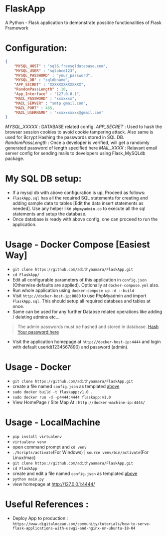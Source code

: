 # FlaskApp
A Python - Flask application to demonstrate possible functionalities of Flask Framework

# Configuration:
```json
{
    "MYSQL_HOST" : "sql6.freesqldatabase.com",
    "MYSQL_USER" : "sqlabcd123",
    "MYSQL_PASSWORD" : "your_password",
    "MYSQL_DB" : "sqldbname",
    "APP_SECRET" : "XXXXXXXXXXXXXX",
    "RandomPassLength" : 10,
    "App_Interface" : "127.0.0.1",
    "MAIL_PASSWORD" : "xxxxxxx",
    "MAIL_SERVER" : "smtp.gmail.com",
    "MAIL_PORT" : 465,
    "MAIL_USERNAME" : "xxxxxxxxxx@gmail.com"
}
```
*MYSQL_XXXXX* : DATABASE related config.
*APP_SECRET* : Used to hash the browser session cookies to avoid cookie tampering attack. Also same is used for Bcrypt Hashing the passwords stored in SQL DB.
*RandomPassLength* : Once a developer is verified, will get a randomly generated password of length specified here 
*MAIL_XXXX* : Relavant email server config for sending mails to developers using Flask_MySQLdb package. 

# My SQL DB setup:
- If a mysql db  with above configuration is up, Proceed as follows:
- `FlaskApp.sql` has all the required SQL statements for creating and adding sample data to tables [Edit the data insert statements as needed]. Use any helper like `phpmyadmin.co` to execute all the sql statements and setup the database.
- Once database is ready with above config, one can proceed to run the application.

# Usage - Docker Compose [Easiest Way]
 - `git clone https://github.com/adithyaamara/FlaskApp.git`
 - `cd FlaskApp/`
 - Edit all configurable parameters of this application in `config.json` (Otherwise defaults are applied). Optionally at `docker-compose.yml` also.
 - Run whole application using `docker-compose up -d --build`
 - Visit `http://docker-host-ip:8080` to use PhpMyadmin and import `FlaskApp.sql`. This should setup all required databses and tables at once.
 - Same can be used for any further Databse related operations like adding / deleting admins etc...
 > The admin passwords must be hashed and stored in database. [Hash Your password here](https://bcrypt-generator.com/)
 - Visit the application homepage at `http://docker-host-ip:4444` and login with default userid(1234567890) and password (admin).

# Usage - Docker
 - `git clone https://github.com/adithyaamara/FlaskApp.git`
 -  create a file named `config.json` as templated [above](#Configuration) 
 - `sudo docker build -t flaskapp:v1.0 .`
 - `sudo docker run -d -p4444:4444 flaskapp:v1.0`
 - View HomePage / Site Map At : `http://docker-machine-ip:4444/`

# Usage - LocalMachine
 - `pip install virtualenv`
 - `virtualenv venv`
 - open command prompt and `cd venv`
 - `./Scripts/activate`(For Windows) | `source venv/bin/activate`(For Linux/mac)
 - `git clone https://github.com/adithyaamara/FlaskApp.git`
 - `cd FlaskApp`
 -  create and edit a file named `config.json` as templated [above](#Configuration)
 - `python main.py`
 - view homepage at http://127.0.0.1:4444/

 # Useful References :
  - Deploy App to production : `https://www.digitalocean.com/community/tutorials/how-to-serve-flask-applications-with-uswgi-and-nginx-on-ubuntu-18-04` 
